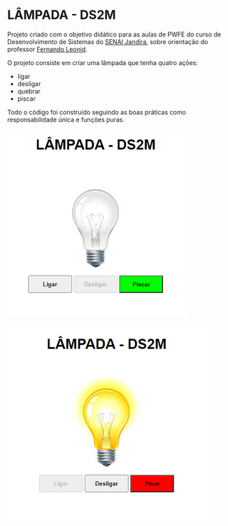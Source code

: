 # LÂMPADA - DS2M
Projeto criado com o objetivo didático para as aulas de PWFE do curso de Desenvolvimento de Sistemas do [SENAI Jandira](https://jandira.sp.senai.br/), sobre orientação do professor [Fernando Leonid](https://github.com/fernandoleonid).

O projeto consiste em criar uma lâmpada que tenha quatro ações:
* ligar 
* desligar
* quebrar
* piscar

Todo o código foi construído seguindo as boas práticas como responsabilidade única e funções puras.

![](img/projeto.png)

![](img/parar.png)